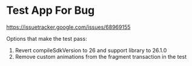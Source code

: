 # Test App For Bug
https://issuetracker.google.com/issues/68969155

Options that make the test pass:
1. Revert compileSdkVersion to 26 and support library to 26.1.0
2. Remove custom animations from the fragment transaction in the test
